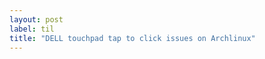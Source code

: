 ```yaml
---
layout: post
label: til
title: "DELL touchpad tap to click issues on Archlinux"
---
```


<p>
  
</p>

